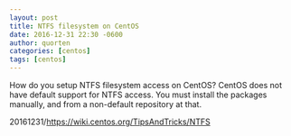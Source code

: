 ```yaml
---
layout: post
title: NTFS filesystem on CentOS
date: 2016-12-31 22:30 -0600
author: quorten
categories: [centos]
tags: [centos]
---
```


How do you setup NTFS filesystem access on CentOS?  CentOS does not
have default support for NTFS access.  You must install the packages
manually, and from a non-default repository at that.

20161231/https://wiki.centos.org/TipsAndTricks/NTFS
